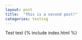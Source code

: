 ```yaml
---
layout: post
title:  "This is a second post!"
categories: testing
---
```

Test test
{% include index.html %}
